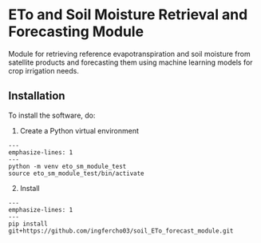 # ETo and Soil Moisture Retrieval and Forecasting Module

Module for retrieving reference evapotranspiration and soil moisture from satellite products and forecasting them using machine learning models for crop irrigation needs.

## Installation

To install the software, do:

1) Create a Python virtual environment

```{code-block}
---
emphasize-lines: 1
---
python -m venv eto_sm_module_test
source eto_sm_module_test/bin/activate
```

2) Install
```{code-block}
---
emphasize-lines: 1
---
pip install git+https://github.com/ingfercho03/soil_ETo_forecast_module.git
```
